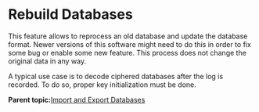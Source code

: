 # Rebuild Databases

This feature allows to reprocess an old database and update the database format. Newer versions of this software might need to do this in order to fix some bug or enable some new feature. This process does not change the original data in any way.

A typical use case is to decode ciphered databases after the log is recorded. To do so, proper key initialization must be done.

**Parent topic:**[Import and Export Databases](GUID-65C1065C-E3CA-40BE-BB5B-0E8E7B074563.md)

